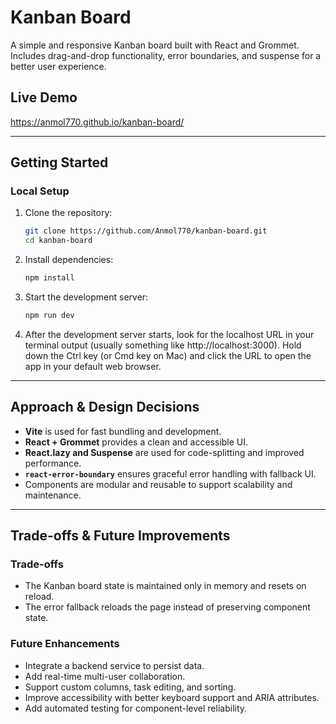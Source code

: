 # Kanban Board

A simple and responsive Kanban board built with React and Grommet. Includes drag-and-drop functionality, error boundaries, and suspense for a better user experience.

## Live Demo

https://anmol770.github.io/kanban-board/

---

## Getting Started

### Local Setup

1. Clone the repository:

   ```bash
   git clone https://github.com/Anmol770/kanban-board.git
   cd kanban-board
   ```

2. Install dependencies:

   ```bash
   npm install
   ```

3. Start the development server:

   ```bash
   npm run dev
   ```

4. After the development server starts, look for the localhost URL in your terminal output (usually something like http://localhost:3000). Hold down the Ctrl key (or Cmd key on Mac) and click the URL to open the app in your default web browser.

---

## Approach & Design Decisions

- **Vite** is used for fast bundling and development.
- **React + Grommet** provides a clean and accessible UI.
- **React.lazy and Suspense** are used for code-splitting and improved performance.
- **`react-error-boundary`** ensures graceful error handling with fallback UI.
- Components are modular and reusable to support scalability and maintenance.

---

## Trade-offs & Future Improvements

### Trade-offs

- The Kanban board state is maintained only in memory and resets on reload.
- The error fallback reloads the page instead of preserving component state.

### Future Enhancements

- Integrate a backend service to persist data.
- Add real-time multi-user collaboration.
- Support custom columns, task editing, and sorting.
- Improve accessibility with better keyboard support and ARIA attributes.
- Add automated testing for component-level reliability.

